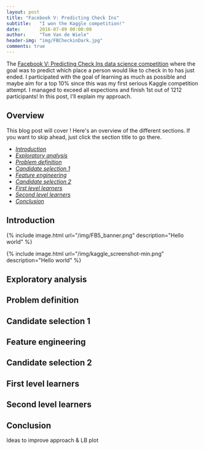 ```yaml
---
layout: post
title: "Facebook V: Predicting Check Ins"
subtitle:   "I won the Kaggle competition!"
date:       2016-07-09 00:00:00
author:     "Tom Van de Wiele"
header-img: "img/FBCheckinDark.jpg"
comments: true
---
```




The [Facebook V: Predicting Check Ins data science competition](https://www.kaggle.com/c/facebook-v-predicting-check-ins) where the goal was to predict which place a person would like to check in to has just ended. I participated with the goal of learning as much as possible and maybe aim for a top 10% since this was my first serious Kaggle competition attempt. I managed to exceed all expections and finish 1st out of 1212 participants! In this post, I’ll explain my approach.

## Overview

This blog post will cover ! Here's an overview of the different sections. If you want to skip ahead, just click the section title to go there.

* *[Introduction](#introduction)*
* *[Exploratory analysis](#explorAnalysis)*
* *[Problem definition](#probDef)*
* *[Candidate selection 1](#candidateSel1)*
* *[Feature engineering](#featEng)*
* *[Candidate selection 2](#candidateSel2)*
* *[First level learners](#firstLL)*
* *[Second level learners](#secondLL)*
* *[Conclusion](#conclusion)*

## <a name="introduction"><a> Introduction

{% include image.html url="/img/FB5_banner.png" description="Hello world" %}

{% include image.html url="/img/kaggle_screenshot-min.png" description="Hello world" %}

## <a name="explorAnalysis"><a> Exploratory analysis

## <a name="probDef"><a> Problem definition

## <a name="candidateSel1"><a> Candidate selection 1

## <a name="featEng"><a> Feature engineering

## <a name="candidateSel2"><a> Candidate selection 2

## <a name="firstLL"><a> First level learners

## <a name="secondLL"><a> Second level learners

## <a name="conclusion"><a> Conclusion
Ideas to improve approach & LB plot
